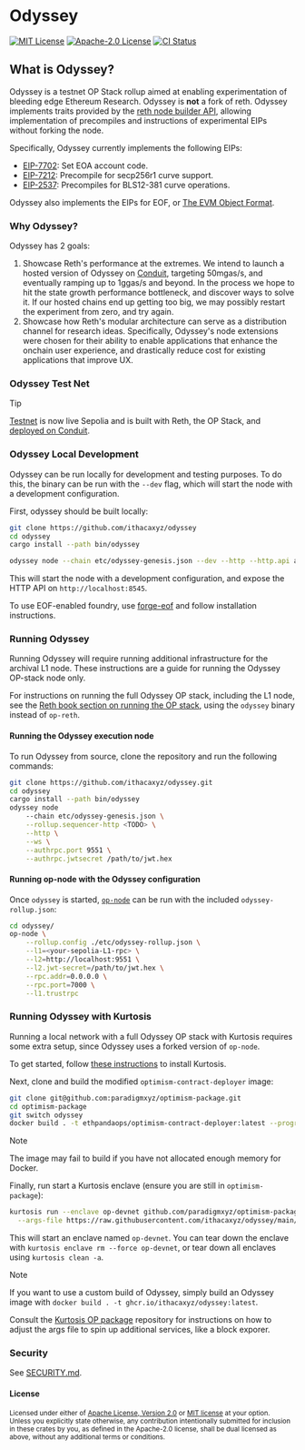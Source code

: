 # Odyssey

<!-- [![Crates.io][crates-badge]][crates-io] -->
<!-- [![Downloads][downloads-badge]][crates-io] -->
[![MIT License][mit-badge]][mit-url]
[![Apache-2.0 License][apache-badge]][apache-url]
[![CI Status][actions-badge]][actions-url]

## What is Odyssey?

Odyssey is a testnet OP Stack rollup aimed at enabling experimentation of bleeding edge Ethereum Research.
Odyssey is __not__ a fork of reth.
Odyssey implements traits provided by the [reth node builder API](https://paradigmxyz.github.io/reth/docs/reth_node_builder/index.html), allowing implementation of precompiles and instructions of experimental EIPs without forking the node.

Specifically, Odyssey currently implements the following EIPs:
 - [EIP-7702](https://eips.ethereum.org/EIPS/eip-7702): Set EOA account code.
 - [EIP-7212](https://eips.ethereum.org/EIPS/eip-7212): Precompile for secp256r1 curve support.
 - [EIP-2537](https://eips.ethereum.org/EIPS/eip-2537): Precompiles for BLS12-381 curve operations.

Odyssey also implements the EIPs for EOF, or [The EVM Object Format](https://evmobjectformat.org/).

### Why Odyssey?

Odyssey has 2 goals:
1. Showcase Reth's performance at the extremes. We intend to launch a hosted version of Odyssey on [Conduit](https://conduit.xyz/), targeting 50mgas/s, and eventually ramping up to 1ggas/s and beyond. In the process we hope to hit the state growth performance bottleneck, and discover ways to solve it. If our hosted chains end up getting too big, we may possibly restart the experiment from zero, and try again.
2. Showcase how Reth's modular architecture can serve as a distribution channel for research ideas. Specifically,
Odyssey's node extensions were chosen for their ability to enable applications that enhance the onchain user experience, and
drastically reduce cost for existing applications that improve UX.

### Odyssey Test Net

> [!TIP]
> [Testnet](https://www.ithaca.xyz/updates/odyssey#odyssey-chapter-1-is-live-on-testnet) is now live Sepolia and is built with Reth, the OP Stack, and [deployed on Conduit](https://app.conduit.xyz/published/view/odyssey).

### Odyssey Local Development

Odyssey can be run locally for development and testing purposes. To do this, the binary can be run with the `--dev` flag, which will start the node with a development configuration.

First, odyssey should be built locally:
```bash
git clone https://github.com/ithacaxyz/odyssey
cd odyssey
cargo install --path bin/odyssey
```

```bash
odyssey node --chain etc/odyssey-genesis.json --dev --http --http.api all
```

This will start the node with a development configuration, and expose the HTTP API on `http://localhost:8545`.

To use EOF-enabled foundry, use [forge-eof](https://github.com/paradigmxyz/forge-eof) and follow installation instructions.

### Running Odyssey

Running Odyssey will require running additional infrastructure for the archival L1 node. These instructions are a guide for
running the Odyssey OP-stack node only.

For instructions on running the full Odyssey OP stack, including the L1 node, see the [Reth book section on running the OP stack](https://paradigmxyz.github.io/reth/run/optimism.html), using the `odyssey` binary instead of `op-reth`.

#### Running the Odyssey execution node

To run Odyssey from source, clone the repository and run the following commands:

```bash
git clone https://github.com/ithacaxyz/odyssey.git
cd odyssey
cargo install --path bin/odyssey
odyssey node
    --chain etc/odyssey-genesis.json \
    --rollup.sequencer-http <TODO> \
    --http \
    --ws \
    --authrpc.port 9551 \
    --authrpc.jwtsecret /path/to/jwt.hex
```

#### Running op-node with the Odyssey configuration

Once `odyssey` is started, [`op-node`](https://github.com/ethereum-optimism/optimism/tree/develop/op-node) can be run with the
included `odyssey-rollup.json`:

```bash
cd odyssey/
op-node \
    --rollup.config ./etc/odyssey-rollup.json \
    --l1=<your-sepolia-L1-rpc> \
    --l2=http://localhost:9551 \
    --l2.jwt-secret=/path/to/jwt.hex \
    --rpc.addr=0.0.0.0 \
    --rpc.port=7000 \
    --l1.trustrpc
```

### Running Odyssey with Kurtosis

Running a local network with a full Odyssey OP stack with Kurtosis requires some extra setup, since Odyssey uses a forked version of `op-node`.

To get started, follow [these instructions](https://docs.kurtosis.com/install/) to install Kurtosis.

Next, clone and build the modified `optimism-contract-deployer` image:

```bash
git clone git@github.com:paradigmxyz/optimism-package.git
cd optimism-package
git switch odyssey
docker build . -t ethpandaops/optimism-contract-deployer:latest --progress plain
```

> [!NOTE]
>
> The image may fail to build if you have not allocated enough memory for Docker.

Finally, run start a Kurtosis enclave (ensure you are still in `optimism-package`):

```bash
kurtosis run --enclave op-devnet github.com/paradigmxyz/optimism-package@odyssey \
  --args-file https://raw.githubusercontent.com/ithacaxyz/odyssey/main/etc/kurtosis.yaml
```

This will start an enclave named `op-devnet`. You can tear down the enclave with `kurtosis enclave rm --force op-devnet`, or tear down all enclaves using `kurtosis clean -a`.

> [!NOTE]
>
> If you want to use a custom build of Odyssey, simply build an Odyssey image with `docker build . -t ghcr.io/ithacaxyz/odyssey:latest`.

Consult the [Kurtosis OP package](https://github.com/ethpandaops/optimism-package) repository for instructions on how to adjust the args file to spin up additional services, like a block exporer.

### Security

See [SECURITY.md](SECURITY.md).

#### License

<sup>
Licensed under either of <a href="LICENSE-APACHE">Apache License, Version
2.0</a> or <a href="LICENSE-MIT">MIT license</a> at your option.
</sup>

<br>

<sub>
Unless you explicitly state otherwise, any contribution intentionally submitted
for inclusion in these crates by you, as defined in the Apache-2.0 license,
shall be dual licensed as above, without any additional terms or conditions.
</sub>

<!-- [crates-badge]: https://img.shields.io/crates/v/odyssey.svg -->
<!-- [crates-io]: https://crates.io/crates/odyssey -->
<!-- [downloads-badge]: https://img.shields.io/crates/d/odyssey -->
[mit-badge]: https://img.shields.io/badge/license-MIT-blue.svg
[apache-badge]: https://img.shields.io/badge/license-Apache--2.0-blue.svg
[mit-url]: LICENSE-MIT
[apache-url]: LICENSE-APACHE
[actions-badge]: https://github.com/ithacaxyz/odyssey/workflows/unit/badge.svg
[actions-url]: https://github.com/ithacaxyz/odyssey/actions?query=workflow%3ACI+branch%3Amain
[foundry-odyssey]: https://github.com/ithacaxyz/foundry-odyssey
